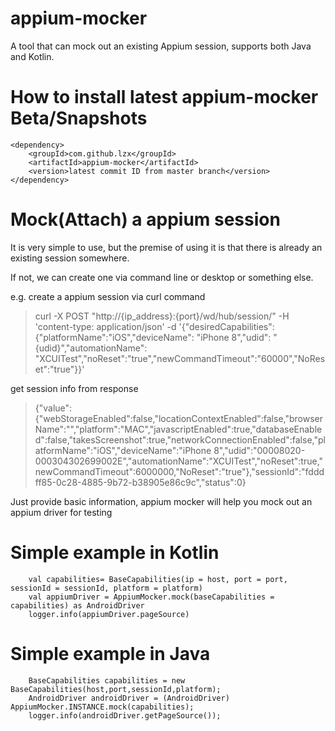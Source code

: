 # appium-mocker
A tool that can mock out an existing Appium session, supports both Java and Kotlin.

# How to install latest appium-mocker Beta/Snapshots
```
<dependency>
    <groupId>com.github.lzx</groupId>
    <artifactId>appium-mocker</artifactId>
    <version>latest commit ID from master branch</version>
</dependency>
```


# Mock(Attach) a appium session

It is very simple to use, but the premise of using it is that there is already an existing session somewhere.

If not, we can create one via command line or desktop or something else.

e.g. create a appium session via curl command
> curl -X POST "http://{ip_address}:{port}/wd/hub/session/" -H 'content-type: application/json' -d '{"desiredCapabilities": {"platformName":"iOS","deviceName": "iPhone 8","udid": "{udid}","automationName": "XCUITest","noReset":"true","newCommandTimeout":"60000","NoReset":"true"}}'

get session info from response
> {"value":{"webStorageEnabled":false,"locationContextEnabled":false,"browserName":"","platform":"MAC","javascriptEnabled":true,"databaseEnabled":false,"takesScreenshot":true,"networkConnectionEnabled":false,"platformName":"iOS","deviceName":"iPhone 8","udid":"00008020-000304302699002E","automationName":"XCUITest","noReset":true,"newCommandTimeout":6000000,"NoReset":"true"},"sessionId":"fdddff85-0c28-4885-9b72-b38905e86c9c","status":0}

Just provide basic information, appium mocker will help you mock out an appium driver for testing

# Simple example in Kotlin
```aidl
    val capabilities= BaseCapabilities(ip = host, port = port, sessionId = sessionId, platform = platform)
    val appiumDriver = AppiumMocker.mock(baseCapabilities = capabilities) as AndroidDriver
    logger.info(appiumDriver.pageSource)
```

# Simple example in Java
```aidl
    BaseCapabilities capabilities = new BaseCapabilities(host,port,sessionId,platform);
    AndroidDriver androidDriver = (AndroidDriver) AppiumMocker.INSTANCE.mock(capabilities);
    logger.info(androidDriver.getPageSource());
```
